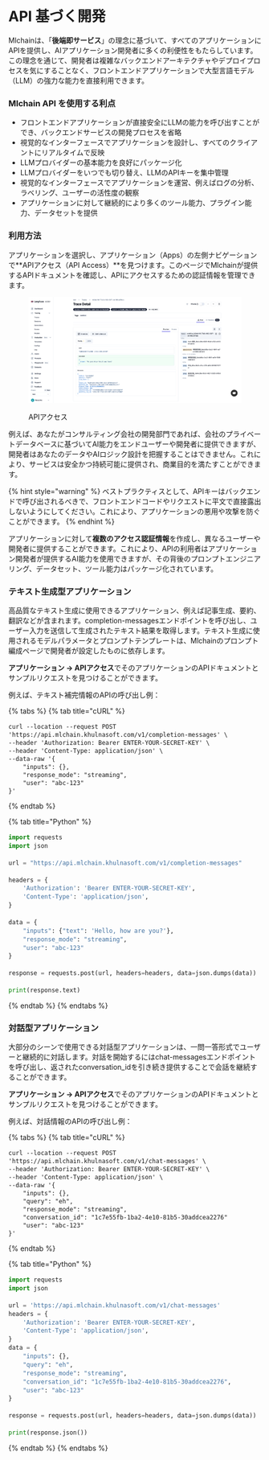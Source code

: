 # API 基づく開発

Mlchainは、「**後端即サービス**」の理念に基づいて、すべてのアプリケーションにAPIを提供し、AIアプリケーション開発者に多くの利便性をもたらしています。この理念を通じて、開発者は複雑なバックエンドアーキテクチャやデプロイプロセスを気にすることなく、フロントエンドアプリケーションで大型言語モデル（LLM）の強力な能力を直接利用できます。

### Mlchain API を使用する利点

* フロントエンドアプリケーションが直接安全にLLMの能力を呼び出すことができ、バックエンドサービスの開発プロセスを省略
* 視覚的なインターフェースでアプリケーションを設計し、すべてのクライアントにリアルタイムで反映
* LLMプロバイダーの基本能力を良好にパッケージ化
* LLMプロバイダーをいつでも切り替え、LLMのAPIキーを集中管理
* 視覚的なインターフェースでアプリケーションを運営、例えばログの分析、ラベリング、ユーザーの活性度の観察
* アプリケーションに対して継続的により多くのツール能力、プラグイン能力、データセットを提供

### 利用方法

アプリケーションを選択し、アプリケーション（Apps）の左側ナビゲーションで**APIアクセス（API Access）**を見つけます。このページでMlchainが提供するAPIドキュメントを確認し、APIにアクセスするための認証情報を管理できます。

<figure><img src="../../.gitbook/assets/image.png" alt=""><figcaption><p>APIアクセス</p></figcaption></figure>

例えば、あなたがコンサルティング会社の開発部門であれば、会社のプライベートデータベースに基づいてAI能力をエンドユーザーや開発者に提供できますが、開発者はあなたのデータやAIロジック設計を把握することはできません。これにより、サービスは安全かつ持続可能に提供され、商業目的を満たすことができます。

{% hint style="warning" %}
ベストプラクティスとして、APIキーはバックエンドで呼び出されるべきで、フロントエンドコードやリクエストに平文で直接露出しないようにしてください。これにより、アプリケーションの悪用や攻撃を防ぐことができます。
{% endhint %}

アプリケーションに対して**複数のアクセス認証情報**を作成し、異なるユーザーや開発者に提供することができます。これにより、APIの利用者はアプリケーション開発者が提供するAI能力を使用できますが、その背後のプロンプトエンジニアリング、データセット、ツール能力はパッケージ化されています。

### テキスト生成型アプリケーション

高品質なテキスト生成に使用できるアプリケーション、例えば記事生成、要約、翻訳などが含まれます。completion-messagesエンドポイントを呼び出し、ユーザー入力を送信して生成されたテキスト結果を取得します。テキスト生成に使用されるモデルパラメータとプロンプトテンプレートは、Mlchainのプロンプト編成ページで開発者が設定したものに依存します。

**アプリケーション -> APIアクセス**でそのアプリケーションのAPIドキュメントとサンプルリクエストを見つけることができます。

例えば、テキスト補完情報のAPIの呼び出し例：

{% tabs %}
{% tab title="cURL" %}
```
curl --location --request POST 'https://api.mlchain.khulnasoft.com/v1/completion-messages' \
--header 'Authorization: Bearer ENTER-YOUR-SECRET-KEY' \
--header 'Content-Type: application/json' \
--data-raw '{
    "inputs": {},
    "response_mode": "streaming",
    "user": "abc-123"
}'
```
{% endtab %}

{% tab title="Python" %}
```python
import requests
import json

url = "https://api.mlchain.khulnasoft.com/v1/completion-messages"

headers = {
    'Authorization': 'Bearer ENTER-YOUR-SECRET-KEY',
    'Content-Type': 'application/json',
}

data = {
    "inputs": {"text": 'Hello, how are you?'},
    "response_mode": "streaming",
    "user": "abc-123"
}

response = requests.post(url, headers=headers, data=json.dumps(data))

print(response.text)
```
{% endtab %}
{% endtabs %}

### 対話型アプリケーション

大部分のシーンで使用できる対話型アプリケーションは、一問一答形式でユーザーと継続的に対話します。対話を開始するにはchat-messagesエンドポイントを呼び出し、返されたconversation\_idを引き続き提供することで会話を継続することができます。

**アプリケーション -> APIアクセス**でそのアプリケーションのAPIドキュメントとサンプルリクエストを見つけることができます。

例えば、対話情報のAPIの呼び出し例：

{% tabs %}
{% tab title="cURL" %}
```
curl --location --request POST 'https://api.mlchain.khulnasoft.com/v1/chat-messages' \
--header 'Authorization: Bearer ENTER-YOUR-SECRET-KEY' \
--header 'Content-Type: application/json' \
--data-raw '{
    "inputs": {},
    "query": "eh",
    "response_mode": "streaming",
    "conversation_id": "1c7e55fb-1ba2-4e10-81b5-30addcea2276"
    "user": "abc-123"
}'

```
{% endtab %}

{% tab title="Python" %}
```python
import requests
import json

url = 'https://api.mlchain.khulnasoft.com/v1/chat-messages'
headers = {
    'Authorization': 'Bearer ENTER-YOUR-SECRET-KEY',
    'Content-Type': 'application/json',
}
data = {
    "inputs": {},
    "query": "eh",
    "response_mode": "streaming",
    "conversation_id": "1c7e55fb-1ba2-4e10-81b5-30addcea2276",
    "user": "abc-123"
}

response = requests.post(url, headers=headers, data=json.dumps(data))

print(response.json())
```
{% endtab %}
{% endtabs %}